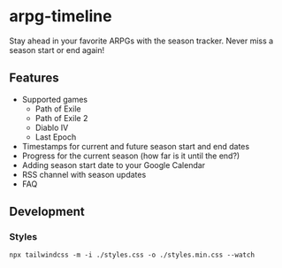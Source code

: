 # arpg-timeline
Stay ahead in your favorite ARPGs with the season tracker.
Never miss a season start or end again!

## Features
- Supported games
  - Path of Exile
  - Path of Exile 2
  - Diablo IV
  - Last Epoch
- Timestamps for current and future season start and end dates
- Progress for the current season (how far is it until the end?)
- Adding season start date to your Google Calendar
- RSS channel with season updates
- FAQ

## Development

### Styles

```npm
npx tailwindcss -m -i ./styles.css -o ./styles.min.css --watch
```